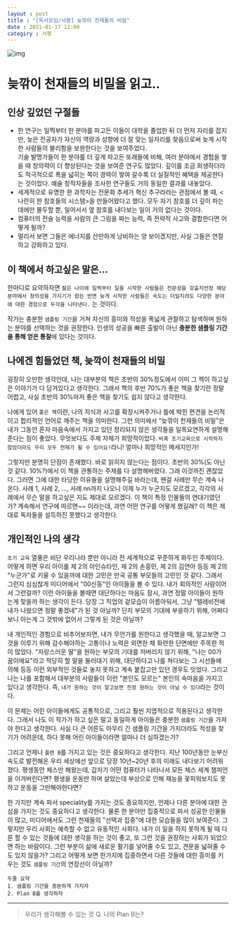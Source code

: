 ```yaml
---
layout : post
title : "[독서모임/서평] 늦깎이 천재들의 비밀"
date : 2021-01-17 12:00
categiry : 서평
---
```


![img](http://image.kyobobook.co.kr/images/book/xlarge/306/x9788932920306.jpg)

# 늦깎이 천재들의 비밀을 읽고..

## 인상 깊었던 구절들

- 한 연구는 일찍부터 한 분야를 파고든 이들이 대학을 졸업한 뒤 더 먼저 자리를 잡지만, 늦은 전공자가 자신의 역량과 성향에 더 잘 맞는 일자리를 찾음으로써 늦게 시작한 사람들의 불리함을 보완한다는 것을 보여주었다. <br/>
기술 발명가들이 한 분야를 더 깊게 파고든 또래들에 비해, 여러 분야에서 경험을 쌓을 때 창의력이 더 향상된다는 것을 보여준 연구도 많았다. 깊이를 조금 희생하더라도 적극적으로 폭을 넓히는 쪽이 경력이 쌓여 갈수록 더 실질적인 혜택을 제공한다는 것이었다. 예술 창작자들을 조사한 연구들도 거의 동일한 결과를 내놓았다. 
- 세계적으로 유명한 한 과학자는 전문화 추세가 혁신 추구라라는 관점에서 볼 때, <나란히 판 참호들의 시스템>을 만들어왔다고 했다. 모두 자기 참호를 더 깊이 파는 데에만 몰두할 뿐, 일어서서 옆 참호를 내다보는 일이 거의 없다는 것이다.
- 컴퓨터의 전술 능력을 사람의 큰 그림을 짜는 능력, 즉 전략적 사고와 결합한다면 어떻게 될까?
- 멀리서 보면 그들은 에너지를 산만하게 낭비하는 양 보이겠지만, 사실 그들은 연절하고 강화하고 있다. 

## 이 책에서 하고싶은 말은...

한마디로 요약하자면 `젊은 나이에 일찍부터 일을 시작한 사람들은 전문성을 갖출지언정 해당 분야에서 창의성을 가지기가 함든 반면 늦게 시작한 사람들은 속도는 더딜지랴도 다양한 분야에 대한 경험으로 두각을 나타낸다.` 는 것이다.

작가는 충분한 `샘플링 기간`을 거쳐 자신의 흥미와 적성을 폭넓게 관찰하고 탐색하며 원하는 분야를 선택하는 것을 권장한다. 인생의 성공을 빠른 출발이 아닌 **충분한 샘플링 기간을 통해 얻은 통찰**에 있다는 것이다.


## 나에겐 힘들었던 책, 늦깍이 천재들의 비밀

굉장히 오만한 생각인데, 나는 대부분의 책은 초반의 30%정도에서 이미 그 책이 하고싶은 이야기가 다 담겨있다고 생각한다. 그래서 책의 후반 70%가 좋은 책을 찾기란 정말 어렵고, 사실 초반의 30%마저 좋은 책을 찾기도 쉽지 않다고 생각한다.

나에게 있어 `좋은 책`이란, 나의 지식과 사고를 확장시켜주거나 틀에 박힌 편견을 논리적이고 합리적인 언어로 깨주는 책을 의미한다. 그런 의미에서 "늦깎이 천재들의 비밀"은 내가 그동안 혼자 마음속에서 가지고 있던 정리되지 않은 생각들을 일목요연하게 설명해준다는 점이 좋았다. 무엇보다도 주제 자체가 희망적이었다. `비록 조기교육으로 시작하지 않았더라도 우리 모두 천재가 될 수 있어요!`라니! 얼마나 희망적인 메세지인가!

그렇지만 분명히 단점이 존재했다. 바로 읽히지 않는다는 점이다. 초반의 30%(도 아닌 것 같다. 10%?)에서 이 책을 관통하는 주제를 다 설명해버렸다. 그래 이것까진 괜찮았다. 그러면 그에 대한 타당한 이유들을 설명해주길 바라는데, 왠걸 사례만 무슨 계속 나온다. 사례 1, 사례 2, ..., 사례 nn까지 나오니 이제 누가 누군지도 모르겠고, 각각의 사례에서 무슨 말을 하고싶은 지도 제대로 모르겠다. 이 책이 특정 인물들의 연대기였던가? 계속해서 연구에 따르면~~ 이라는데, 과연 어떤 연구를 어떻게 했길래? 이 책은 제대로 독자들을 설득하진 못했다고 생각한다. 


## 개인적인 나의 생각

`조기 교육` 열풍은 비단 우리나라 뿐만 아니라 전 세계적으로 꾸준하게 화두인 주제이다. 어떻게 하면 우리 아이를 제 2의 아인슈타인, 제 2의 손흥민, 제 2의 김연아 등등 제 2의 "누군가"로 키울 수 있을까에 대한 고민은 만국 공통 부모들의 고민인 것 같다. 그래서 그런지 심심찮게 미디어에서 "00신동"인 아이들을 볼 수 있다. 내가 회의적인 사람이어서 그런걸까? 이런 아이들을 볼때면 대단하다는 마음도 잠시, 과연 정말 아이들이 원하는게 맞을까 하는 생각이 든다. 당장 그 직업의 겉모습이 아름아둬서, 그냥 "텔레비전에 내가 나왔으면 정말 좋겠네"가 된 것 아닐까? 단지 부모의 기대에 부응하기 위해, 어쩌다보니 아는게 그 것밖에 없어서 그렇게 된 것은 아닐까?

내 개인적인 경험으로 비추어보자면, 내가 무언가를 원한다고 생각했을 때, 알고보면 그것을 이루기 위해 감수해야하는 고통이나 노력은 외면한 채 화련한 단면에만 주목한 적이 많았다. "자랑스러운 딸"을 원하는 부모의 기대를 저버리지 않기 위해, "나는 00가 꿈이에요"라고 적당히 할 말을 둘러대기 위해, 대단하다고 나를 쳐다보는 그 시선들에 의해 등등 이런 외부적인 것들로 놓지 못하고 계속 붙잡고만 있던 경우도 잇었다. 그리고 나는 나를 포함해서 대부분의 사람들이 이런 "본인도 모르는" 본인의 속마음을 가지고 있다고 생각한다. 즉, `내가 원하는 것이 알고보면 진정 원하는 것이 아닐 수 있다`라는 것이다.

이 문제는 어린 아이들에게도 공통적으로, 그리고 훨씬 지엽적으로 적용된다고 생각한다. 그래서 나도 이 작가가 하고 싶은 말고 동일하게 아이들은 충분한 `샘플링 기간`을 가져야 한다고 생각한다. 사실 다 큰 어른도 아무리 긴 샘플링 기간을 가지더라도 적성을 찾기가 어려운데, 하다 못해 어린 아이들이라면 얼마나 더 심하겠는가?

그리고 언제나 `플랜 B`를 가지고 있는 것은 중요하다고 생각한다. 지난 100년동안 눈부신 속도로 발전해온 우리 세상에선 앞으로 당장 10년~20년 후의 미래도 내다보기 어려워졌다. 평생동안 체스만 해왔는데, 갑자기 어떤 컴퓨터가 나타나서 모든 체스 세계 챔피언을 이겨버린다면? 평생을 운동만 하며 살았는데 부상으로 인해 재능을 꽃피워보지도 못하고 운동을 그만해야한다면? 

한 가지만 계속 파서 speciality를 가지는 것도 중요하지만, 언제나 다른 분야에 대한 관심을 가지는 것도 중요하다고 생각한다. 물론 한 분야만 집중적으로 파서 성공한 인물들이 많고, 미디어에서도 그런 천재들의 "선택과 집중"에 대한 모습들을 많이 보여준다. 그렇지만 우리 사회는 예측할 수 없고 유동적인 사회다. 내가 이 일을 하지 못하게 될 때 다른 할 수 있는 것들에 대한 생각을 하는 것이 좋고, 또 그런 것을 권장하는 사회가 되었으면 하는 바람이다. 그런 부분이 삶에 새로운 활기를 넣어줄 수도 있고, 견문을 넓혀줄 수도 있지 않을가? 그리고 어떻게 보면 한가지에 집중하면서 다른 것들에 대한 흥미를 키우는 것도 `샘플링 기간`의 연장선이 아닐까?


```
두줄 요약
1. 샘플링 기간을 충분하게 가지자
2. Plan B를 생각하자
```

---

> 우리가 생각해볼 수 있는 것
Q. 나의 Plan B는?
